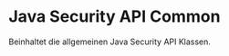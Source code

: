 Java Security API Common
========================

Beinhaltet die allgemeinen Java Security API Klassen.

